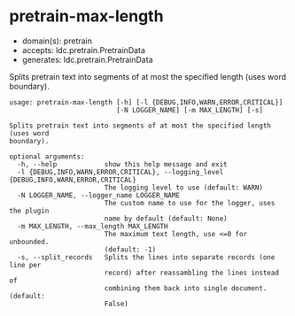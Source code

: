 # pretrain-max-length

* domain(s): pretrain
* accepts: ldc.pretrain.PretrainData
* generates: ldc.pretrain.PretrainData

Splits pretrain text into segments of at most the specified length (uses word boundary).

```
usage: pretrain-max-length [-h] [-l {DEBUG,INFO,WARN,ERROR,CRITICAL}]
                           [-N LOGGER_NAME] [-m MAX_LENGTH] [-s]

Splits pretrain text into segments of at most the specified length (uses word
boundary).

optional arguments:
  -h, --help            show this help message and exit
  -l {DEBUG,INFO,WARN,ERROR,CRITICAL}, --logging_level {DEBUG,INFO,WARN,ERROR,CRITICAL}
                        The logging level to use (default: WARN)
  -N LOGGER_NAME, --logger_name LOGGER_NAME
                        The custom name to use for the logger, uses the plugin
                        name by default (default: None)
  -m MAX_LENGTH, --max_length MAX_LENGTH
                        The maximum text length, use <=0 for unbounded.
                        (default: -1)
  -s, --split_records   Splits the lines into separate records (one line per
                        record) after reassambling the lines instead of
                        combining them back into single document. (default:
                        False)
```
